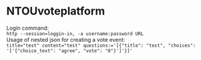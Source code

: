 # NTOUvoteplatform
Login command: <br />
  `http --session=loggin-in, -a username:password URL` <br />
Usage of nested json for creating a vote event: <br />
  `title="test" content="test" questions:='[{"title": "test", "choices": '['{"choice_text": "agree", "vote": "0"}']'}]'`
